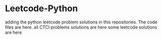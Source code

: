 # Leetcode-Python
adding the python leetcode problem solutions in this repositories. 
The code files are here.
all CTCI problems solutions are here
some leetcode solutions are here



















































































































































































































































































































































































































































































































































































































































































































































































































































































































































































































































































































































































































